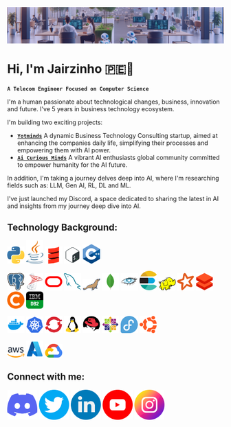 <img src='assets/banner/banner-jairzinho-v1.0.png' alt='my banner'>

<h1 align="Left">
  Hi, I'm Jairzinho 🇵🇪👋
</h1>

**`A Telecom Engineer Focused on Computer Science`**

I'm a human passionate about technological changes, business, innovation and future. I've 5 years in business technology ecosystem.

I'm building two exciting projects:
- [**`Yotminds`**](https://www.yotminds.com) A dynamic Business Technology Consulting startup, aimed at enhancing the companies daily life, simplifying their processes and empowering them with AI power.
- [**`Ai Curious Minds`**](https://www.aicuriousminds.com) A vibrant AI enthusiasts global community committed to empower humanity for the AI future.

In addition, I'm taking a journey delves deep into AI, where I'm researching fields such as: LLM, Gen AI, RL, DL and ML.

I've just launched my Discord, a space dedicated to sharing the latest in AI and insights from my journey deep dive into AI.

<h2 align="left">
  Technology Background:
</h2>

<p align='left' alt='icon | programming-languages'>
    <img src='assets/icons/technologies/programming-languages/python.png' alt='icon | python' width='40px'/></a>
    <img src='assets/icons/technologies/programming-languages/java.png' alt='icon | java' width='40px'/></a>
    <img src='assets/icons/technologies/programming-languages/scala.png' alt='icon | scala' width='40px'/></a>
    <img src='assets/icons/technologies/programming-languages/bash.png' alt='icon | bash' width='40px'/></a>
    <img src='assets/icons/technologies/programming-languages/c++.png' alt='icon | c++' width='40px'/></a>
</p>

<p align='left' alt='icon | databases'>
    <img src='assets/icons/technologies/databases/postgresql.png' alt='icon | postgresql' width='40px'/></a>
    <img src='assets/icons/technologies/databases/sql-server.png' alt='icon | sql-server' width='40px'/></a>
    <img src='assets/icons/technologies/databases/oracle.png' alt='icon | oracle' width='40px'/></a>
    <img src='assets/icons/technologies/databases/mysql.png' alt='icon | mysql' width='40px'/></a>
    <img src='assets/icons/technologies/databases/mariadb.png' alt='icon | mariadb' width='40px'/></a>
    <img src='assets/icons/technologies/databases/mongodb.png' alt='icon | mongodb' width='40px'/></a>
    <img src='assets/icons/technologies/databases/cassandra.png' alt='icon | cassandra' width='40px'/></a>
    <img src='assets/icons/technologies/databases/elasticsearch.png' alt='icon | elasticsearch' width='40px'/></a>
    <img src='assets/icons/technologies/databases/hadoop.png' alt='icon | hadoop' width='40px'/></a>
    <img src='assets/icons/technologies/databases/spark.png' alt='icon | spark' width='40px'/></a>
    <img src='assets/icons/technologies/databases/databricks.png' alt='icon | databricks' width='40px'/></a>
    <img src='assets/icons/technologies/databases/cloudera.png' alt='icon | cloudera' width='40px'/></a>
    <img src='assets/icons/technologies/databases/ibm-db2.png' alt='icon | ibm-db2' width='40px'/></a>
</p>

<p align='left' alt='icon | s.o.'>
    <img src='assets/icons/technologies/s.o./docker.webp' alt='icon | docker' width='40px'/></a>
    <img src='assets/icons/technologies/s.o./kubernetes.png' alt='icon | kubernetes' width='40px'/></a>
    <img src='assets/icons/technologies/s.o./openshift.webp' alt='icon | openshift' width='40px'/></a>
    <img src='assets/icons/technologies/s.o./linux.png' alt='icon | linux' width='40px'/></a>
    <img src='assets/icons/technologies/s.o./redhat.png' alt='icon | red-hat' width='40px'/></a>
    <img src='assets/icons/technologies/s.o./centos.png' alt='icon | centos' width='40px'/></a>
    <img src='assets/icons/technologies/s.o./fedora.png' alt='icon | fedora' width='40px'/></a>
    <img src='assets/icons/technologies/s.o./ubuntu.png' alt='icon | ubuntu' width='40px'/></a>
</p>

<p align='left' alt='icon | cloud'>
    <img src='assets/icons/technologies/cloud/aws.png' alt='icon | aws' width='40px'/></a>
    <img src='assets/icons/technologies/cloud/azure.png' alt='icon | azure' width='40px'/></a>
    <img src='assets/icons/technologies/cloud/gcp.png' alt='icon | gcp' width='40px'/></a>
</p>

<h2 align="left">
  Connect with me:
</h2>
<p align='left'>
  <a href='https://twitter.com/_jairzinho_'>
    <img src='assets/icons/social-networks/discord.png' alt='icon | Discord' width='70px'/></a>
  <a href='https://twitter.com/_jairzinho_'>
    <img src='assets/icons/social-networks/twitter.png' alt='icon | Twitter' width='70px'/></a>
  <a href='https://www.linkedin.com/in/jairzinhosantos/'>
    <img src='assets/icons/social-networks/linkedin.png' alt='icon | Linkedin' width='70px'/></a>
  <a href='https://www.youtube.com/@jairzinho.santos'>
    <img src='assets/icons/social-networks/youtube.png' alt='icon | Youtube' width='70px'/></a>
  <a href='https://www.instagram.com/jairzinho.santos/'>
    <img src='assets/icons/social-networks/instagram.png' alt='icon | Instagram' width='70px'/></a>
</p>
